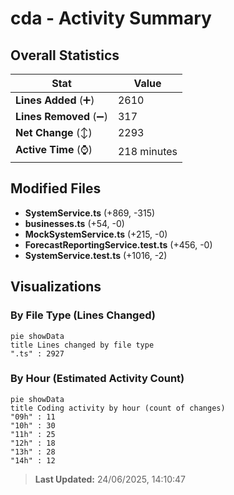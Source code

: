 # cda - Activity Summary 

## Overall Statistics

| Stat                   | Value                                                             |
| ---------------------- | ----------------------------------------------------------------- |
| **Lines Added** (➕)   | 2610                                          |
| **Lines Removed** (➖) | 317                                        |
| **Net Change** (↕)    | 2293                |
| **Active Time** (⌚)   | 218 minutes |


## Modified Files
- **SystemService.ts** (+869, -315)
- **businesses.ts** (+54, -0)
- **MockSystemService.ts** (+215, -0)
- **ForecastReportingService.test.ts** (+456, -0)
- **SystemService.test.ts** (+1016, -2)

## Visualizations

### By File Type (Lines Changed)

```mermaid
pie showData
title Lines changed by file type
".ts" : 2927
```

### By Hour (Estimated Activity Count)

```mermaid
pie showData
title Coding activity by hour (count of changes)
"09h" : 11
"10h" : 30
"11h" : 25
"12h" : 18
"13h" : 28
"14h" : 12
```


> **Last Updated:** 24/06/2025, 14:10:47